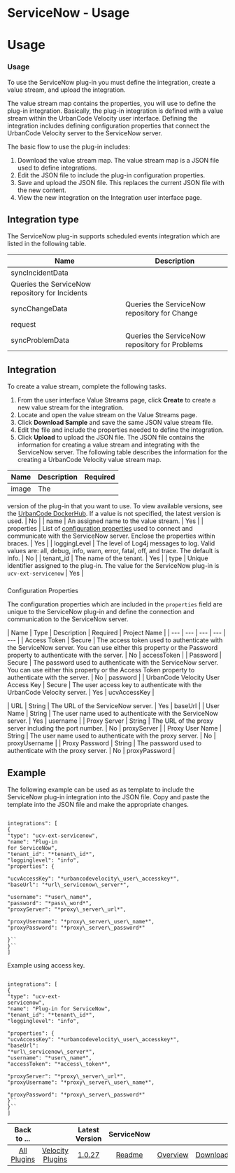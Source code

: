 
ServiceNow - Usage
==================

# Usage


### Usage





To use the ServiceNow plug-in you must define the integration, create a value stream, and upload
the integration.

The value stream map contains the properties, you will use to define the plug-in integration.
Basically, the plug-in integration is defined with a value stream within the UrbanCode Velocity user interface. Defining
the integration includes defining configuration properties that connect the UrbanCode Velocity server to the ServiceNow
server.

The basic flow to use the plug-in includes:

1. Download the value stream map. The value stream map is a
JSON file used to define integrations.
2. Edit the JSON file to include the plug-in configuration properties.
3. Save
and upload the JSON file. This replaces the current JSON file with the new content.
4. View the new integration on the
Integration user interface page.

Integration type
----------------

The ServiceNow plug-in supports scheduled events
integration which are listed in the following table.


| Name | Description |
| --- | --- |
| syncIncidentData |
Queries the ServiceNow repository for Incidents |
| syncChangeData | Queries the ServiceNow repository for Change
request |
| syncProblemData | Queries the ServiceNow repository for Problems |

Integration
-----------

To create a
value stream, complete the following tasks.

1. From the user interface Value Streams page, click **Create** to create
a new value stream for the integration.
2. Locate and open the value stream on the Value Streams page.
3. Click
**Download Sample** and save the same JSON value stream file.
4. Edit the file and include the properties needed to
define the integration.
5. Click **Upload** to upload the JSON file.
The JSON file contains the information for creating
a value stream and integrating with the ServiceNow server. The following table describes the information for the
creating a UrbanCode Velocity value stream map.


| Name | Description | Required |
| --- | --- | --- |
| image | The
version of the plug-in that you want to use. To view available versions, see the [UrbanCode
DockerHub](https://hub.docker.com/r/urbancode/ucv-ext-servicenow/tags). If a value is not specified, the latest version
is used. | No |
| name | An assigned name to the value stream. | Yes |
| properties | List of [configuration
properties](#properties) used to connect and communicate with the ServiceNow server. Enclose the properties within
braces. | Yes |
| loggingLevel | The level of Log4j messages to log. Valid values are: all, debug, info, warn, error,
fatal, off, and trace. The default is info. | No |
| tenant\_id | The name of the tenant. | Yes |
| type | Unique
identifier assigned to the plug-in. The value for the ServiceNow plug-in is `ucv-ext-servicenow` | Yes |

###
Configuration Properties

The configuration properties which are included in the `properties` field are unique to the
ServiceNow plug-in and define the connection and communication to the ServiceNow server.


| Name | Type | Description
| Required | Project Name |
| --- | --- | --- | --- | --- |
| Access Token | Secure | The access token used to
authenticate with the ServiceNow server. You can use either this property or the Password property to authenticate with
the server. | No | accessToken |
| Password | Secure | The password used to authenticate with the ServiceNow server. You
can use either this property or the Access Token property to authenticate with the server. | No | password |
|
UrbanCode Velocity User Access Key | Secure | The user access key to authenticate with the UrbanCode Velocity server. |
Yes | ucvAccessKey |


| URL | String | The URL of the ServiceNow server. | Yes | baseUrl |
| User Name | String | The
user name used to authenticate with the ServiceNow server. | Yes | username |
| Proxy Server | String | The URL of the
proxy server including the port number. | No | proxyServer |
| Proxy User Name | String | The user name used to
authenticate with the proxy server. | No | proxyUsername |
| Proxy Password | String | The password used to authenticate
with the proxy server. | No | proxyPassword |

Example
-------

The following example can be used as as template to
include the ServiceNow plug-in integration into the JSON file. Copy and paste the template into the JSON file and make
the appropriate changes.


```

integrations": [
{
"type": "ucv-ext-servicenow",
"name": "Plug-in
for ServiceNow",
"tenant_id": "*tenant\_id*",
"logginglevel": "info",
"properties": {

"ucvAccessKey": "*urbancodevelocity\_user\_accesskey*",
"baseUrl": "*url\_servicenow\_server*",

"username": "*user\_name*",
"password": "*pass\_word*",
"proxyServer": "*proxy\_server\_url*",

"proxyUsername": "*proxy\_server\_user\_name*",
"proxyPassword": "*proxy\_server\_password*"

}``
}``
]

```

Example using access key.


```

integrations": [
{
"type": "ucv-ext-
servicenow",
"name": "Plug-in for ServiceNow",
"tenant_id": "*tenant\_id*",
"logginglevel": "info",

"properties": {
"ucvAccessKey": "*urbancodevelocity\_user\_accesskey*",
"baseUrl":
"*url\_servicenow\_server*",
"username": "*user\_name*",
"accessToken": "*access\_token*",

"proxyServer": "*proxy\_server\_url*",
"proxyUsername": "*proxy\_server\_user\_name*",

"proxyPassword": "*proxy\_server\_password*"
}``
}``
]

```

>



|Back to ...||Latest Version|ServiceNow |||
| :---: | :---: | :---: | :---: | :---: | :---: |
|[All Plugins](../../index.md)|[Velocity Plugins](../README.md)|[1.0.27](https://raw.githubusercontent.com/UrbanCode/IBM-UCV-PLUGINS/main/files/ucv-ext-servicenow/ucv-ext-servicenow-1.0.27.tar.zip)|[Readme](README.md)|[Overview](overview.md)|[Downloads](downloads.md)|
